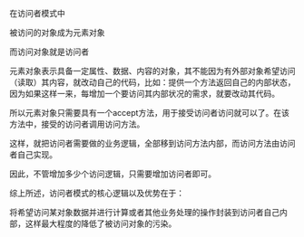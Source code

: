 在访问者模式中

被访问的对象成为元素对象

而访问对象就是访问者

元素对象表示具备一定属性、数据、内容的对象，其不能因为有外部对象希望访问（读取）其内容，就改动自己的代码，比如：提供一个方法返回自己的内部状态，因为如果这样一来，每增加一个要访问其内部状况的需求，就要改动其代码。

所以元素对象只需要具有一个accept方法，用于接受访问者访问就可以了。在该方法中，接受的访问者调用访问方法。

这样，就把访问者需要做的业务逻辑，全部移到访问方法内部，而访问方法由访问者自己实现。

因此，不管增加多少个访问逻辑，只需要增加访问者即可。

综上所述，访问者模式的核心逻辑以及优势在于：

将希望访问某对象数据并进行计算或者其他业务处理的操作封装到访问者自己内部，这样最大程度的降低了被访问对象的污染。